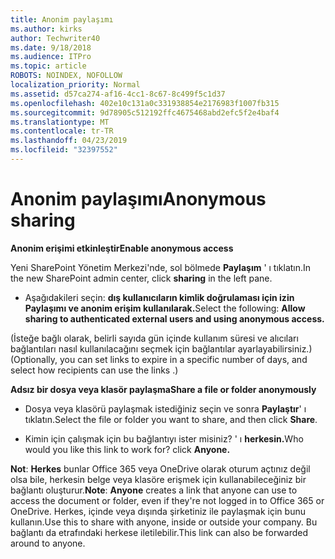 ```yaml
---
title: Anonim paylaşımı
ms.author: kirks
author: Techwriter40
ms.date: 9/18/2018
ms.audience: ITPro
ms.topic: article
ROBOTS: NOINDEX, NOFOLLOW
localization_priority: Normal
ms.assetid: d57ca274-af16-4cc1-8c67-8c499f5c1d37
ms.openlocfilehash: 402e10c131a0c331938854e2176983f1007fb315
ms.sourcegitcommit: 9d78905c512192ffc4675468abd2efc5f2e4baf4
ms.translationtype: MT
ms.contentlocale: tr-TR
ms.lasthandoff: 04/23/2019
ms.locfileid: "32397552"
---
```

# <a name="anonymous-sharing"></a><span data-ttu-id="74997-102">Anonim paylaşımı</span><span class="sxs-lookup"><span data-stu-id="74997-102">Anonymous sharing</span></span>

 <span data-ttu-id="74997-103">**Anonim erişimi etkinleştir**</span><span class="sxs-lookup"><span data-stu-id="74997-103">**Enable anonymous access**</span></span>
  
<span data-ttu-id="74997-104">Yeni SharePoint Yönetim Merkezi'nde, sol bölmede **Paylaşım** ' ı tıklatın.</span><span class="sxs-lookup"><span data-stu-id="74997-104">In the new SharePoint admin center, click **sharing** in the left pane.</span></span> 
  
- <span data-ttu-id="74997-105">Aşağıdakileri seçin: **dış kullanıcıların kimlik doğrulaması için izin Paylaşımı ve anonim erişim kullanılarak.**</span><span class="sxs-lookup"><span data-stu-id="74997-105">Select the following: **Allow sharing to authenticated external users and using anonymous access.**</span></span>
  
<span data-ttu-id="74997-106">(İsteğe bağlı olarak, belirli sayıda gün içinde kullanım süresi ve alıcıları bağlantıları nasıl kullanılacağını seçmek için bağlantılar ayarlayabilirsiniz.)</span><span class="sxs-lookup"><span data-stu-id="74997-106">(Optionally, you can set links to expire in a specific number of days, and select how recipients can use the links .)</span></span>
    
 <span data-ttu-id="74997-107">**Adsız bir dosya veya klasör paylaşma**</span><span class="sxs-lookup"><span data-stu-id="74997-107">**Share a file or folder anonymously**</span></span>
  
- <span data-ttu-id="74997-108">Dosya veya klasörü paylaşmak istediğiniz seçin ve sonra **Paylaştır**' ı tıklatın.</span><span class="sxs-lookup"><span data-stu-id="74997-108">Select the file or folder you want to share, and then click **Share**.</span></span> 
    
- <span data-ttu-id="74997-109">Kimin için çalışmak için bu bağlantıyı ister misiniz? ' ı **herkesin.**</span><span class="sxs-lookup"><span data-stu-id="74997-109">Who would you like this link to work for? click **Anyone.**</span></span>
  
 <span data-ttu-id="74997-110">**Not**: **Herkes** bunlar Office 365 veya OneDrive olarak oturum açtınız değil olsa bile, herkesin belge veya klasöre erişmek için kullanabileceğiniz bir bağlantı oluşturur.</span><span class="sxs-lookup"><span data-stu-id="74997-110">**Note**: **Anyone** creates a link that anyone can use to access the document or folder, even if they're not logged in to Office 365 or OneDrive.</span></span> <span data-ttu-id="74997-111">Herkes, içinde veya dışında şirketiniz ile paylaşmak için bunu kullanın.</span><span class="sxs-lookup"><span data-stu-id="74997-111">Use this to share with anyone, inside or outside your company.</span></span> <span data-ttu-id="74997-112">Bu bağlantı da etrafındaki herkese iletilebilir.</span><span class="sxs-lookup"><span data-stu-id="74997-112">This link can also be forwarded around to anyone.</span></span> 
    

